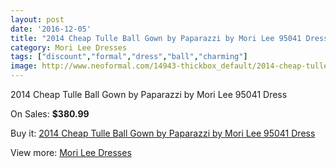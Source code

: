 ```yaml
---
layout: post
date: '2016-12-05'
title: "2014 Cheap Tulle Ball Gown by Paparazzi by Mori Lee 95041 Dress"
category: Mori Lee Dresses
tags: ["discount","formal","dress","ball","charming"]
image: http://www.neoformal.com/14943-thickbox_default/2014-cheap-tulle-ball-gown-by-paparazzi-by-mori-lee-95041-dress.jpg
---
```

2014 Cheap Tulle Ball Gown by Paparazzi by Mori Lee 95041 Dress

On Sales: **$380.99**
<a href="https://www.neoformal.com/en/mori-lee-dresses-2014/5100-2014-cheap-tulle-ball-gown-by-paparazzi-by-mori-lee-95041-dress.html"><amp-img layout="responsive" width="600" height="600" src="//www.neoformal.com/14943-thickbox_default/2014-cheap-tulle-ball-gown-by-paparazzi-by-mori-lee-95041-dress.jpg" alt="2014 Cheap Tulle Ball Gown by Paparazzi by Mori Lee 95041 Dress 0" /></a>
<a href="https://www.neoformal.com/en/mori-lee-dresses-2014/5100-2014-cheap-tulle-ball-gown-by-paparazzi-by-mori-lee-95041-dress.html"><amp-img layout="responsive" width="600" height="600" src="//www.neoformal.com/14944-thickbox_default/2014-cheap-tulle-ball-gown-by-paparazzi-by-mori-lee-95041-dress.jpg" alt="2014 Cheap Tulle Ball Gown by Paparazzi by Mori Lee 95041 Dress 1" /></a>
<a href="https://www.neoformal.com/en/mori-lee-dresses-2014/5100-2014-cheap-tulle-ball-gown-by-paparazzi-by-mori-lee-95041-dress.html"><amp-img layout="responsive" width="600" height="600" src="//www.neoformal.com/14945-thickbox_default/2014-cheap-tulle-ball-gown-by-paparazzi-by-mori-lee-95041-dress.jpg" alt="2014 Cheap Tulle Ball Gown by Paparazzi by Mori Lee 95041 Dress 2" /></a>
<a href="https://www.neoformal.com/en/mori-lee-dresses-2014/5100-2014-cheap-tulle-ball-gown-by-paparazzi-by-mori-lee-95041-dress.html"><amp-img layout="responsive" width="600" height="600" src="//www.neoformal.com/14946-thickbox_default/2014-cheap-tulle-ball-gown-by-paparazzi-by-mori-lee-95041-dress.jpg" alt="2014 Cheap Tulle Ball Gown by Paparazzi by Mori Lee 95041 Dress 3" /></a>
<a href="https://www.neoformal.com/en/mori-lee-dresses-2014/5100-2014-cheap-tulle-ball-gown-by-paparazzi-by-mori-lee-95041-dress.html"><amp-img layout="responsive" width="600" height="600" src="//www.neoformal.com/14947-thickbox_default/2014-cheap-tulle-ball-gown-by-paparazzi-by-mori-lee-95041-dress.jpg" alt="2014 Cheap Tulle Ball Gown by Paparazzi by Mori Lee 95041 Dress 4" /></a>

Buy it: [2014 Cheap Tulle Ball Gown by Paparazzi by Mori Lee 95041 Dress](https://www.neoformal.com/en/mori-lee-dresses-2014/5100-2014-cheap-tulle-ball-gown-by-paparazzi-by-mori-lee-95041-dress.html "2014 Cheap Tulle Ball Gown by Paparazzi by Mori Lee 95041 Dress")

View more: [Mori Lee Dresses](https://www.neoformal.com/en/62-mori-lee-dresses-2014 "Mori Lee Dresses")